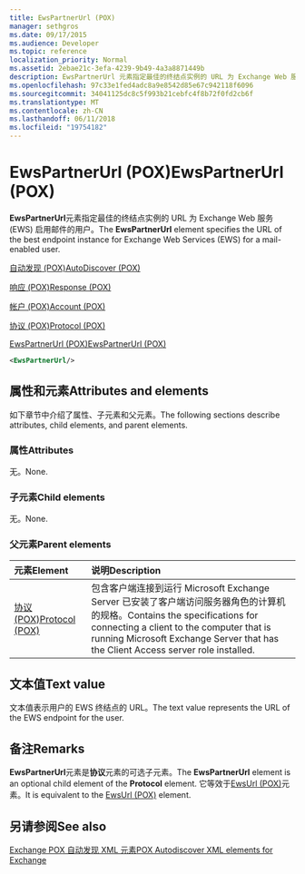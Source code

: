 ```yaml
---
title: EwsPartnerUrl (POX)
manager: sethgros
ms.date: 09/17/2015
ms.audience: Developer
ms.topic: reference
localization_priority: Normal
ms.assetid: 2ebae21c-3efa-4239-9b49-4a3a8871449b
description: EwsPartnerUrl 元素指定最佳的终结点实例的 URL 为 Exchange Web 服务 (EWS) 启用邮件的用户。
ms.openlocfilehash: 97c33e1fed4adc8a9e8542d85e67c942118f6096
ms.sourcegitcommit: 34041125dc8c5f993b21cebfc4f8b72f0fd2cb6f
ms.translationtype: MT
ms.contentlocale: zh-CN
ms.lasthandoff: 06/11/2018
ms.locfileid: "19754182"
---
```

# <a name="ewspartnerurl-pox"></a><span data-ttu-id="f5525-103">EwsPartnerUrl (POX)</span><span class="sxs-lookup"><span data-stu-id="f5525-103">EwsPartnerUrl (POX)</span></span>

<span data-ttu-id="f5525-104">**EwsPartnerUrl**元素指定最佳的终结点实例的 URL 为 Exchange Web 服务 (EWS) 启用邮件的用户。</span><span class="sxs-lookup"><span data-stu-id="f5525-104">The **EwsPartnerUrl** element specifies the URL of the best endpoint instance for Exchange Web Services (EWS) for a mail-enabled user.</span></span> 
  
[<span data-ttu-id="f5525-105">自动发现 (POX)</span><span class="sxs-lookup"><span data-stu-id="f5525-105">AutoDiscover (POX)</span></span>](autodiscover-pox.md)
  
[<span data-ttu-id="f5525-106">响应 (POX)</span><span class="sxs-lookup"><span data-stu-id="f5525-106">Response (POX)</span></span>](response-pox.md)
  
[<span data-ttu-id="f5525-107">帐户 (POX)</span><span class="sxs-lookup"><span data-stu-id="f5525-107">Account (POX)</span></span>](account-pox.md)
  
[<span data-ttu-id="f5525-108">协议 (POX)</span><span class="sxs-lookup"><span data-stu-id="f5525-108">Protocol (POX)</span></span>](protocol-pox.md)
  
[<span data-ttu-id="f5525-109">EwsPartnerUrl (POX)</span><span class="sxs-lookup"><span data-stu-id="f5525-109">EwsPartnerUrl (POX)</span></span>](ewspartnerurl-pox.md)
  
```XML
<EwsPartnerUrl/>
```

## <a name="attributes-and-elements"></a><span data-ttu-id="f5525-110">属性和元素</span><span class="sxs-lookup"><span data-stu-id="f5525-110">Attributes and elements</span></span>

<span data-ttu-id="f5525-111">如下章节中介绍了属性、子元素和父元素。</span><span class="sxs-lookup"><span data-stu-id="f5525-111">The following sections describe attributes, child elements, and parent elements.</span></span>
  
### <a name="attributes"></a><span data-ttu-id="f5525-112">属性</span><span class="sxs-lookup"><span data-stu-id="f5525-112">Attributes</span></span>

<span data-ttu-id="f5525-113">无。</span><span class="sxs-lookup"><span data-stu-id="f5525-113">None.</span></span>
  
### <a name="child-elements"></a><span data-ttu-id="f5525-114">子元素</span><span class="sxs-lookup"><span data-stu-id="f5525-114">Child elements</span></span>

<span data-ttu-id="f5525-115">无。</span><span class="sxs-lookup"><span data-stu-id="f5525-115">None.</span></span>
  
### <a name="parent-elements"></a><span data-ttu-id="f5525-116">父元素</span><span class="sxs-lookup"><span data-stu-id="f5525-116">Parent elements</span></span>

|<span data-ttu-id="f5525-117">**元素**</span><span class="sxs-lookup"><span data-stu-id="f5525-117">**Element**</span></span>|<span data-ttu-id="f5525-118">**说明**</span><span class="sxs-lookup"><span data-stu-id="f5525-118">**Description**</span></span>|
|:-----|:-----|
|[<span data-ttu-id="f5525-119">协议 (POX)</span><span class="sxs-lookup"><span data-stu-id="f5525-119">Protocol (POX)</span></span>](protocol-pox.md) <br/> |<span data-ttu-id="f5525-120">包含客户端连接到运行 Microsoft Exchange Server 已安装了客户端访问服务器角色的计算机的规格。</span><span class="sxs-lookup"><span data-stu-id="f5525-120">Contains the specifications for connecting a client to the computer that is running Microsoft Exchange Server that has the Client Access server role installed.</span></span>  <br/> |
   
## <a name="text-value"></a><span data-ttu-id="f5525-121">文本值</span><span class="sxs-lookup"><span data-stu-id="f5525-121">Text value</span></span>

<span data-ttu-id="f5525-122">文本值表示用户的 EWS 终结点的 URL。</span><span class="sxs-lookup"><span data-stu-id="f5525-122">The text value represents the URL of the EWS endpoint for the user.</span></span>
  
## <a name="remarks"></a><span data-ttu-id="f5525-123">备注</span><span class="sxs-lookup"><span data-stu-id="f5525-123">Remarks</span></span>

<span data-ttu-id="f5525-124">**EwsPartnerUrl**元素是**协议**元素的可选子元素。</span><span class="sxs-lookup"><span data-stu-id="f5525-124">The **EwsPartnerUrl** element is an optional child element of the **Protocol** element.</span></span> <span data-ttu-id="f5525-125">它等效于[EwsUrl (POX)](ewsurl-pox.md)元素。</span><span class="sxs-lookup"><span data-stu-id="f5525-125">It is equivalent to the [EwsUrl (POX)](ewsurl-pox.md) element.</span></span> 
  
## <a name="see-also"></a><span data-ttu-id="f5525-126">另请参阅</span><span class="sxs-lookup"><span data-stu-id="f5525-126">See also</span></span>



[<span data-ttu-id="f5525-127">Exchange POX 自动发现 XML 元素</span><span class="sxs-lookup"><span data-stu-id="f5525-127">POX Autodiscover XML elements for Exchange</span></span>](pox-autodiscover-xml-elements-for-exchange.md)

